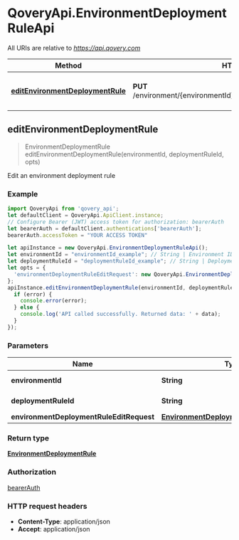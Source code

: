 # QoveryApi.EnvironmentDeploymentRuleApi

All URIs are relative to *https://api.qovery.com*

Method | HTTP request | Description
------------- | ------------- | -------------
[**editEnvironmentDeploymentRule**](EnvironmentDeploymentRuleApi.md#editEnvironmentDeploymentRule) | **PUT** /environment/{environmentId}/deploymentRule/{deploymentRuleId} | Edit an environment deployment rule



## editEnvironmentDeploymentRule

> EnvironmentDeploymentRule editEnvironmentDeploymentRule(environmentId, deploymentRuleId, opts)

Edit an environment deployment rule

### Example

```javascript
import QoveryApi from 'qovery_api';
let defaultClient = QoveryApi.ApiClient.instance;
// Configure Bearer (JWT) access token for authorization: bearerAuth
let bearerAuth = defaultClient.authentications['bearerAuth'];
bearerAuth.accessToken = "YOUR ACCESS TOKEN"

let apiInstance = new QoveryApi.EnvironmentDeploymentRuleApi();
let environmentId = "environmentId_example"; // String | Environment ID
let deploymentRuleId = "deploymentRuleId_example"; // String | Deployment Rule ID
let opts = {
  'environmentDeploymentRuleEditRequest': new QoveryApi.EnvironmentDeploymentRuleEditRequest() // EnvironmentDeploymentRuleEditRequest | 
};
apiInstance.editEnvironmentDeploymentRule(environmentId, deploymentRuleId, opts, (error, data, response) => {
  if (error) {
    console.error(error);
  } else {
    console.log('API called successfully. Returned data: ' + data);
  }
});
```

### Parameters


Name | Type | Description  | Notes
------------- | ------------- | ------------- | -------------
 **environmentId** | **String**| Environment ID | 
 **deploymentRuleId** | **String**| Deployment Rule ID | 
 **environmentDeploymentRuleEditRequest** | [**EnvironmentDeploymentRuleEditRequest**](EnvironmentDeploymentRuleEditRequest.md)|  | [optional] 

### Return type

[**EnvironmentDeploymentRule**](EnvironmentDeploymentRule.md)

### Authorization

[bearerAuth](../README.md#bearerAuth)

### HTTP request headers

- **Content-Type**: application/json
- **Accept**: application/json


